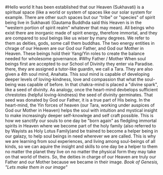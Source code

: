 #Hello world
It has been established that our Heaven (Sukhavati) is a spiritual space (like a world or system of spaces like our solar system for example. There are other such spaces but our "tribe" or "species" of spirit being live in Sukhavati (Gautama Buddhda said this Heaven is in the "western portion of spirit realm" whatever that may mean). All beings who exist there are inorganic made of spirit energy, therefore immortal, and they are compared to soul beings like us wiser by many degrees. We refer to them as deities, gods, some call them buddhas. The two energy entities in chrage of our Heaven are our God our Father, and God our Mother in Heaven. These beings hold their Yang/Yin roles to create the balance needed for wholesome governance.
#Why Father / Mother
When soul beings first are accepted to our School of Divinity they enter via Paradise. there, they are assigned a tutor-like guardin, we call a Tara. They are also given a 4th soul mind, Anahata. This soul mind is capable of developing deeper levels of loving-kindness, love and compassion that what the soul-being was capable of before. In that chakra-mind is placed a "divine spark", like a seed of divinity. As analogy, once the heart-mind devbelops sufficient chrestotes (helpful loving-kindness) the seed of divinity germinates. That seed was donated by God our Father, it is a true part of His being. In the heart-mind, the Yin forces of heaven (our Tara, working under auspices of God our Mother in Heaven) helps the soul with intuition and mystical insight to make increasingly deeper self-knowlege and self craft possible.
This is how we sanctify our souls to one day be "born again" as fledgling immortal spirits in Heaven where we become part of the holy family (also referred to by Wayists as Holy Lotus Family)and be trained to become a helper being in our galazy, to help soul beings in need wherever we are called.
This is why we are learning from soul experiences, and living among soul-beings of all kinds, so we can aquire the insight and skills to one day be a helper to them no matter the planet they live on no matter the physical form they may take on that world of theirs.
So, the deities in charge of our Heaven are truly our Father and our Mother because we became in their image. 
*Book of Genesis, "Lets make them in our image"*
